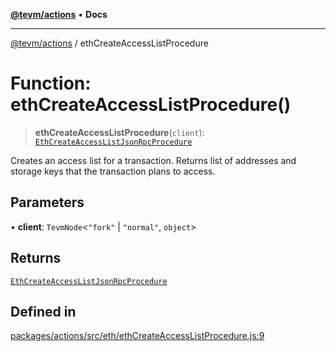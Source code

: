 [**@tevm/actions**](../README.md) • **Docs**

***

[@tevm/actions](../globals.md) / ethCreateAccessListProcedure

# Function: ethCreateAccessListProcedure()

> **ethCreateAccessListProcedure**(`client`): [`EthCreateAccessListJsonRpcProcedure`](../type-aliases/EthCreateAccessListJsonRpcProcedure.md)

Creates an access list for a transaction.
Returns list of addresses and storage keys that the transaction plans to access.

## Parameters

• **client**: `TevmNode`\<`"fork"` \| `"normal"`, `object`\>

## Returns

[`EthCreateAccessListJsonRpcProcedure`](../type-aliases/EthCreateAccessListJsonRpcProcedure.md)

## Defined in

[packages/actions/src/eth/ethCreateAccessListProcedure.js:9](https://github.com/evmts/tevm-monorepo/blob/main/packages/actions/src/eth/ethCreateAccessListProcedure.js#L9)
